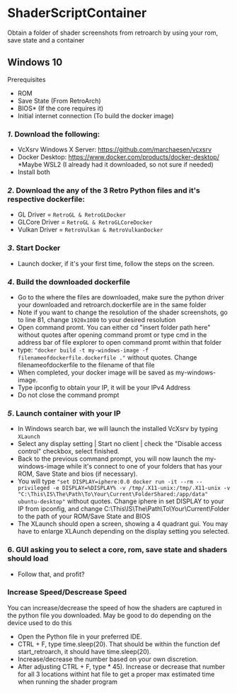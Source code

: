 # ShaderScriptContainer
Obtain a folder of shader screenshots from retroarch by using your rom, save state and a container

## **Windows 10**

Prerequisites
- ROM
- Save State (From RetroArch)
- BIOS* (If the core requires it)
- Initial internet connection (To build the docker image)

### *1*. **Download the following:**
- VcXsrv Windows X Server: https://github.com/marchaesen/vcxsrv
- Docker Desktop: https://www.docker.com/products/docker-desktop/
*Maybe WSL2 (I already had it downloaded, so not sure if needed)
- Install both
### *2*. **Download the any of the 3 Retro Python files and it's respective dockerfile:**
- GL Driver = `RetroGL & RetroGLDocker`
- GLCore Driver = `RetroGL & RetroGLCoreDocker`
- Vulkan Driver = `RetroVulkan & RetroVulkanDocker`
### *3*. **Start Docker**
- Launch docker, if it's your first time, follow the steps on the screen.
### *4*. **Build the downloaded dockerfile**
- Go to the where the files are downloaded, make sure the python driver your downloaded and retroarch.dockerfile are in the same folder
- Note if you want to change the resolution of the shader screenshots, go to line 81, change `1920x1080` to your desired resolution
- Open command promt. You can either cd "insert folder path here" without quotes after opening command promt or type cmd in the address bar of file explorer to open command promt within that folder
- type: `"docker build -t my-windows-image -f filenameofdockerfile.dockerfile ."` without quotes. Change filenameofdockerfile to the filename of that file
- When completed, your docker image will be saved as my-windows-image.
- Type ipconfig to obtain your IP, it will be your IPv4 Address
- Do not close the command prompt
### *5*. **Launch container with your IP**
- In Windows search bar, we will launch the installed VcXsrv by typing `XLaunch`
- Select any display setting | Start no client | check the "Disable access control" checkbox, select finished.
- Back to the previous command prompt, you will now launch the my-windows-image while it's connect to one of your folders that has your ROM, Save State and bios (if necessary).
- You will type `"set DISPLAY=iphere:0.0
docker run -it --rm --privileged -e DISPLAY=%DISPLAY% -v /tmp/.X11-unix:/tmp/.X11-unix -v "C:\This\IS\The\Path\To\Your\Current\FolderShared:/app/data" ubuntu-desktop"` without quotes.
Change iphere in set DISPLAY to your IP from ipconfig, and change C:\This\IS\The\Path\To\Your\Current\Folder to the path of your ROM/Save State and BIOS
- The XLaunch should open a screen, showing a 4 quadrant gui. You may have to enlarge XLAunch depending on the display setting you selected.
### 6. GUI asking you to select a core, rom, save state and shaders should load
- Follow that, and profit?

### **Increase Speed/Descrease Speed**

You can increase/decrease the speed of how the shaders are captured in the python file you downloaded. May be good to do depending on the device used to do this
- Open the Python file in your preferred IDE.
- CTRL + F, type time.sleep(20). That should be within the function def start_retroarch, it should have time.sleep(20).
- Increase/decrease the number based on your own discretion.
- After adjusting CTRL + F, type * 45). Increase or decrease that number for all 3 locations withint hat file to get a proper max estimated time when running the shader program
